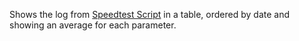 Shows the log from <a href="https://github.com/lesbass/speedtest-pi">Speedtest Script</a> in a table, ordered by date and showing an average for each parameter.
